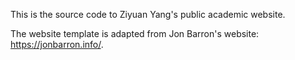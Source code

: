 This is the source code to Ziyuan Yang's public academic website.

The website template is adapted from Jon Barron's website: https://jonbarron.info/.